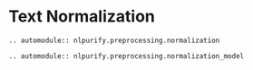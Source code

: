 # Text Normalization

<div align = "justify">

```{eval-rst}
.. automodule:: nlpurify.preprocessing.normalization
```

```{eval-rst}
.. automodule:: nlpurify.preprocessing.normalization_model
```

</div>
